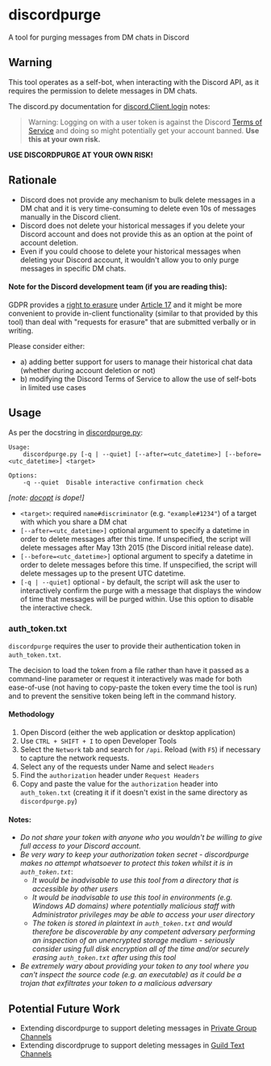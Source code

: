 # discordpurge
A tool for purging messages from DM chats in Discord

## Warning
This tool operates as a self-bot, when interacting with the Discord API, as it requires the permission to delete messages in DM chats.

The discord.py documentation for [discord.Client.login](https://discordpy.readthedocs.io/en/latest/api.html#discord.Client.login) notes:
> Warning:
> Logging on with a user token is against the Discord [Terms of Service](https://support.discordapp.com/hc/en-us/articles/115002192352) and doing so might potentially get your account banned.
> **Use this at your own risk.**

**USE DISCORDPURGE AT YOUR OWN RISK!**

## Rationale
* Discord does not provide any mechanism to bulk delete messages in a DM chat and it is very time-consuming to delete even 10s of messages manually in the Discord client.
* Discord does not delete your historical messages if you delete your Discord account and does not provide this as an option at the point of account deletion.
* Even if you could choose to delete your historical messages when deleting your Discord account, it wouldn't allow you to only purge messages in specific DM chats.

#### Note for the Discord development team (if you are reading this):
GDPR provides a [right to erasure](https://ico.org.uk/for-organisations/guide-to-data-protection/guide-to-the-general-data-protection-regulation-gdpr/individual-rights/right-to-erasure/) under [Article 17](https://gdpr-info.eu/art-17-gdpr/)
and it might be more convenient to provide in-client functionality (similar to that provided by this tool) than deal with "requests for erasure" that are submitted verbally or in writing.

Please consider either:
* a) adding better support for users to manage their historical chat data (whether during account deletion or not)
* b) modifying the Discord Terms of Service to allow the use of self-bots in limited use cases

## Usage
As per the docstring in [discordpurge.py](https://github.com/Asymmetritek/discordpurge/blob/master/discordpurge.py):

```
Usage:
    discordpurge.py [-q | --quiet] [--after=<utc_datetime>] [--before=<utc_datetime>] <target>

Options:
    -q --quiet  Disable interactive confirmation check
```
*[note: [docopt](https://github.com/docopt/docopt) is dope!]*

* `<target>`: required `name#discriminator` (e.g. `"example#1234"`) of a target with which you share a DM chat
* `[--after=<utc_datetime>]` optional argument to specify a datetime in order to delete messages after this time. If unspecified, the script will delete messages after May 13th 2015 (the Discord initial release date).
* `[--before=<utc_datetime>]` optional argument to specify a datetime in order to delete messages before this time. If unspecified, the script will delete messages up to the present UTC datetime.
* `[-q | --quiet]` optional - by default, the script will ask the user to interactively confirm the purge with a message that displays the window of time that messages will be purged within. Use this option to disable the interactive check.

### auth_token.txt
`discordpurge` requires the user to provide their authentication token in `auth_token.txt`.

The decision to load the token from a file rather than have it passed as a command-line parameter or request it interactively was made for both ease-of-use (not having to copy-paste the token every time the tool is run) and to prevent the sensitive token being left in the command history.

#### Methodology
1. Open Discord (either the web application or desktop application)
2. Use `CTRL + SHIFT + I` to open Developer Tools
3. Select the `Network` tab and search for `/api`. Reload (with `F5`) if necessary to capture the network requests.
4. Select any of the requests under Name and select `Headers`
5. Find the `authorization` header under `Request Headers`
6. Copy and paste the value for the `authorization` header into `auth_token.txt` (creating it if it doesn't exist in the same directory as `discordpurge.py`)

#### Notes:
* *Do not share your token with anyone who you wouldn't be willing to give full access to your Discord account.*
* *Be very wary to keep your authorization token secret - discordpurge makes no attempt whatsoever to protect this token whilst it is in `auth_token.txt`*:
  * *It would be inadvisable to use this tool from a directory that is accessible by other users*
  * *It would be inadvisable to use this tool in environments (e.g. Windows AD domains) where potentially malicious staff with Administrator privileges may be able to access your user directory*
  * *The token is stored in plaintext in `auth_token.txt` and would therefore be discoverable by any competent adversary performing an inspection of an unencrypted storage medium - seriously consider using full disk encryption all of the time and/or securely erasing `auth_token.txt` after using this tool*
* *Be extremely wary about providing your token to any tool where you can't inspect the source code (e.g. an executable) as it could be a trojan that exfiltrates your token to a malicious adversary*

## Potential Future Work
* Extending discordpurge to support deleting messages in [Private Group Channels](https://discordpy.readthedocs.io/en/latest/api.html#groupchannel)
* Extending discordpruge to support deleting messages in [Guild Text Channels](https://discordpy.readthedocs.io/en/latest/api.html#textchannel)
